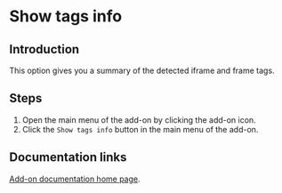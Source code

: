 # Show tags info

## Introduction

This option gives you a summary of the detected iframe and frame tags.
 
## Steps

1. Open the main menu of the add-on by clicking the add-on icon.
2. Click the `Show tags info` button in the main menu of the add-on.

## Documentation links

[Add-on documentation home page](https://cmoli.es/projects/check-iframe/introduction.html).
